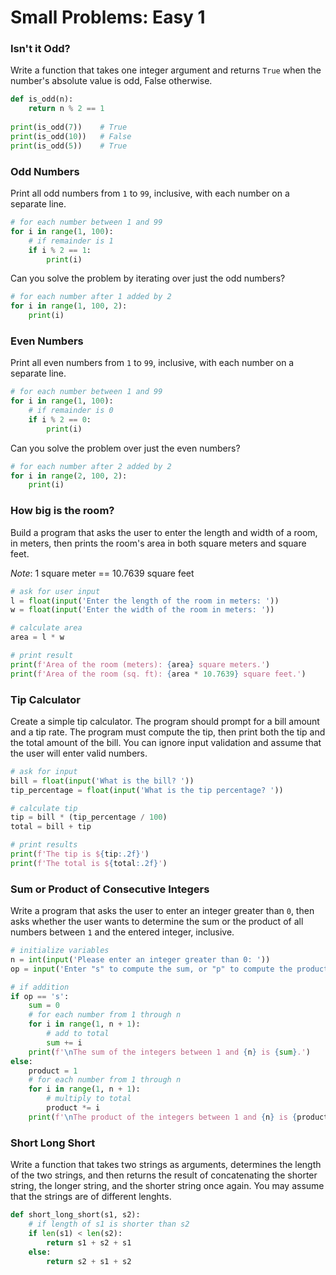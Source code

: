 # Small Problems: Easy 1

### Isn't it Odd?

Write a function that takes one integer argument and returns `True` when the number's absolute value is odd, False otherwise.

```python
def is_odd(n):
    return n % 2 == 1
    
print(is_odd(7))    # True
print(is_odd(10))   # False
print(is_odd(5))    # True
```

### Odd Numbers

Print all odd numbers from `1` to `99`, inclusive, with each number on a separate line.

```python
# for each number between 1 and 99
for i in range(1, 100):
    # if remainder is 1
    if i % 2 == 1:
        print(i)
```

Can you solve the problem by iterating over just the odd numbers?

```python
# for each number after 1 added by 2
for i in range(1, 100, 2):
    print(i)
```

### Even Numbers

Print all even numbers from `1` to `99`, inclusive, with each number on a separate line.

```python
# for each number between 1 and 99
for i in range(1, 100):
    # if remainder is 0
    if i % 2 == 0:
        print(i)
```

Can you solve the problem over just the even numbers?

```python
# for each number after 2 added by 2
for i in range(2, 100, 2):
    print(i)
```

### How big is the room?

Build a program that asks the user to enter the length and width of a  room, in meters, then prints the room's area in both square meters and  square feet.

*Note*: 1 square meter == 10.7639 square feet

```python
# ask for user input
l = float(input('Enter the length of the room in meters: '))
w = float(input('Enter the width of the room in meters: '))

# calculate area
area = l * w

# print result
print(f'Area of the room (meters): {area} square meters.')
print(f'Area of the room (sq. ft): {area * 10.7639} square feet.')
```

### Tip Calculator

Create a simple tip calculator. The program should prompt for a bill amount and a tip rate. The program must compute the tip, then print both the tip and the total amount of the bill. You can ignore input validation and assume that the user will enter valid numbers.

```python
# ask for input
bill = float(input('What is the bill? '))
tip_percentage = float(input('What is the tip percentage? '))

# calculate tip
tip = bill * (tip_percentage / 100)
total = bill + tip

# print results
print(f'The tip is ${tip:.2f}')
print(f'The total is ${total:.2f}')
```

### Sum or Product of Consecutive Integers

Write a program that asks the user to enter an integer greater than `0`, then asks whether the user wants to determine the sum or the product of all numbers between `1` and the entered integer, inclusive.

```python
# initialize variables
n = int(input('Please enter an integer greater than 0: '))
op = input('Enter "s" to compute the sum, or "p" to compute the product. ')

# if addition
if op == 's':
    sum = 0
    # for each number from 1 through n
    for i in range(1, n + 1):
        # add to total
        sum += i
    print(f'\nThe sum of the integers between 1 and {n} is {sum}.')
else:
    product = 1
    # for each number from 1 through n
    for i in range(1, n + 1):
        # multiply to total
        product *= i
    print(f'\nThe product of the integers between 1 and {n} is {product}.')
```

### Short Long Short

Write a function that takes two strings as arguments, determines the length of the two strings, and then returns the result of concatenating the shorter string, the longer string, and the shorter string once again. You may assume that the strings are of different lenghts.

```python
def short_long_short(s1, s2):
    # if length of s1 is shorter than s2
    if len(s1) < len(s2):
        return s1 + s2 + s1
    else:
        return s2 + s1 + s2
```


